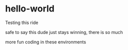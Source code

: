 # hello-world
Testing this ride

safe to say this dude just stays winning, there is so much 

more fun coding in these environments
